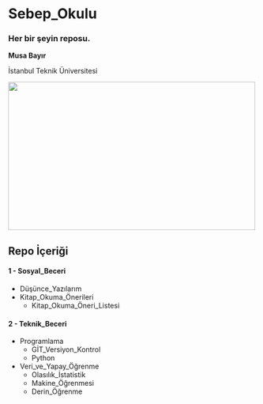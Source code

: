 # Sebep_Okulu
### Her bir şeyin reposu.

**Musa Bayır**

İstanbul Teknik Üniversitesi

<img src="https://github.com/bayirm15/Sebep_Okulu/blob/main/sebep-okulu-logo.png" width="500" height="300">

## Repo İçeriği

#### 1 - Sosyal_Beceri 
- Düşünce_Yazılarım
- Kitap_Okuma_Önerileri
  - Kitap_Okuma_Öneri_Listesi
#### 2 - Teknik_Beceri
- Programlama
  - GİT_Versiyon_Kontrol
  - Python
- Veri_ve_Yapay_Öğrenme
  - Olasılık_İstatistik
  - Makine_Öğrenmesi
  - Derin_Öğrenme
